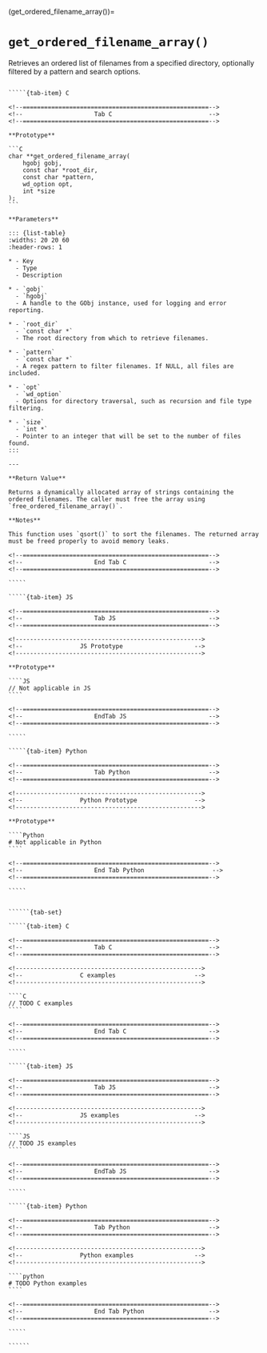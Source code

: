 <!-- ============================================================== -->
(get_ordered_filename_array())=
# `get_ordered_filename_array()`
<!-- ============================================================== -->

Retrieves an ordered list of filenames from a specified directory, optionally filtered by a pattern and search options.

<!------------------------------------------------------------>
<!--                    Prototypes                          -->
<!------------------------------------------------------------>

``````{tab-set}

`````{tab-item} C

<!--====================================================-->
<!--                    Tab C                           -->
<!--====================================================-->

**Prototype**

```C
char **get_ordered_filename_array(
    hgobj gobj,
    const char *root_dir,
    const char *pattern,
    wd_option opt,
    int *size
);
```

**Parameters**

::: {list-table}
:widths: 20 20 60
:header-rows: 1

* - Key
  - Type
  - Description

* - `gobj`
  - `hgobj`
  - A handle to the GObj instance, used for logging and error reporting.

* - `root_dir`
  - `const char *`
  - The root directory from which to retrieve filenames.

* - `pattern`
  - `const char *`
  - A regex pattern to filter filenames. If NULL, all files are included.

* - `opt`
  - `wd_option`
  - Options for directory traversal, such as recursion and file type filtering.

* - `size`
  - `int *`
  - Pointer to an integer that will be set to the number of files found.
:::

---

**Return Value**

Returns a dynamically allocated array of strings containing the ordered filenames. The caller must free the array using `free_ordered_filename_array()`.

**Notes**

This function uses `qsort()` to sort the filenames. The returned array must be freed properly to avoid memory leaks.

<!--====================================================-->
<!--                    End Tab C                       -->
<!--====================================================-->

`````

`````{tab-item} JS

<!--====================================================-->
<!--                    Tab JS                          -->
<!--====================================================-->

<!---------------------------------------------------->
<!--                JS Prototype                    -->
<!---------------------------------------------------->

**Prototype**

````JS
// Not applicable in JS
````

<!--====================================================-->
<!--                    EndTab JS                       -->
<!--====================================================-->

`````

`````{tab-item} Python

<!--====================================================-->
<!--                    Tab Python                      -->
<!--====================================================-->

<!---------------------------------------------------->
<!--                Python Prototype                -->
<!---------------------------------------------------->

**Prototype**

````Python
# Not applicable in Python
````

<!--====================================================-->
<!--                    End Tab Python                   -->
<!--====================================================-->

`````

``````

<!------------------------------------------------------------>
<!--                    Examples                            -->
<!------------------------------------------------------------>

```````{dropdown} Examples

``````{tab-set}

`````{tab-item} C

<!--====================================================-->
<!--                    Tab C                           -->
<!--====================================================-->

<!---------------------------------------------------->
<!--                C examples                      -->
<!---------------------------------------------------->

````C
// TODO C examples
````

<!--====================================================-->
<!--                    End Tab C                       -->
<!--====================================================-->

`````

`````{tab-item} JS

<!--====================================================-->
<!--                    Tab JS                          -->
<!--====================================================-->

<!---------------------------------------------------->
<!--                JS examples                     -->
<!---------------------------------------------------->

````JS
// TODO JS examples
````

<!--====================================================-->
<!--                    EndTab JS                       -->
<!--====================================================-->

`````

`````{tab-item} Python

<!--====================================================-->
<!--                    Tab Python                      -->
<!--====================================================-->

<!---------------------------------------------------->
<!--                Python examples                 -->
<!---------------------------------------------------->

````python
# TODO Python examples
````

<!--====================================================-->
<!--                    End Tab Python                  -->
<!--====================================================-->

`````

``````

```````

